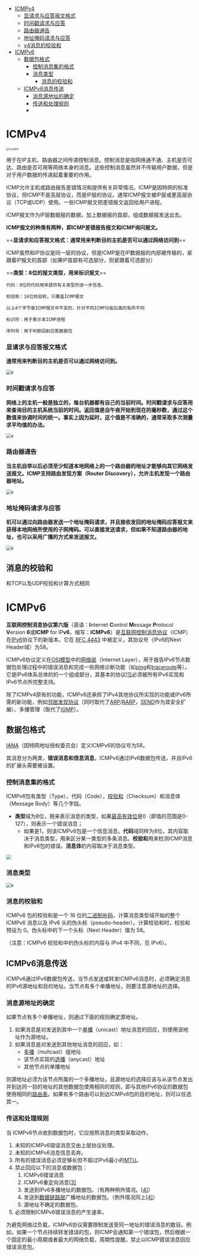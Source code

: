- [ICMPv4](#ICMPv4)
    - [显请求与应答报文格式](#显请求与应答报文格式)
    - [时间戳请求与应答](#时间戳请求与应答)
    - [路由器通告](#路由器通告)
    - [地址掩码请求与应答](#地址掩码请求与应答)
    - [v4消息的校验和](#v4消息的校验和)
- [ICMPv6](#ICMPv6)
    - [数据包格式](#数据包格式)
        - [控制消息集的格式](#控制消息集的格式)
        - [消息类型](#消息类型)
            - [消息的校验和](#消息的校验和)
    - [ICMPv6消息传送](#ICMPv6消息传送)
        - [消息源地址的确定](#消息源地址的确定)
        - [传送和处理规则](#传送和处理规则)
        - 







# ICMPv4

<img src="../assets/ICMPv4报文格式.png" alt="icmpV4" style="zoom:50%;" />



用于在IP主机、路由器之间传递控制消息。控制消息是指网络通不通、主机是否可达、路由是否可用等网络本身的消息。这些控制消息虽然并不传输用户数据，但是对于用户数据的传递起着重要的作用。

ICMP允许主机或路由报告差错情况和提供有关异常情况。ICMP是因特网的标准协议，但ICMP不是高层协议，而是IP层的协议。通常ICMP报文被IP层或更高层协议（TCP或UDP）使用。一些ICMP报文把差错报文返回给用户进程。

ICMP报文作为IP层数据报的数据，加上数据报的首部，组成数据报发送出去。

**ICMP报文的种类有两种，即ICMP差错报告报文和ICMP询问报文。**

==**显请求和应答报文格式：通常用来判断目的主机是否可以通过网络访问到**==

ICMP虽然和IP协议是同一层的协议，但是ICMP是在IP数据报的内部被传输的，紧跟着IP报文的首部（如果IP首部有可选部分，则紧跟着可选部分）

==**类型：8位的报文类型，用来标识报文**==

```
代码：8位的代码用来提供有关类型的进一步信息。

校验和：16位校验和，只覆盖ICMP报文

以上4个字节是ICMP报文中不变的，针对不同ICMP功能后面的有所不同

标识符：用于表示本ICMP进程

序列号：用于判断回射应答数据包
```



### 显请求与应答报文格式

**通常用来判断目的主机是否可以通过网络访问到。**

<img src="../assets/显请求和应答报文格式.png" alt="a" style="zoom:80%;" />



### 时间戳请求与应答

**网络上的主机一般是独立的，每台机器都有自己的当前时间。时间戳请求与应答用来查询目的主机系统当前的时间。返回值是自午夜开始到现在的毫秒数，通过这个数值来协调时间的统一。事实上因为延时，这个值是不准确的，通常采取多次测量求平均值的办法。**

<img src="../assets/时间戳请求与应答.png" alt="a" style="zoom:80%;" />



### 路由器通告

**当主机自举以后必须至少知道本地网络上的一个路由器的地址才能够向其它网络发送报文。ICMP支持路由发现方案（Router Discovery），允许主机发现一个路由器地址。**

<img src="../assets/路由器通告.png" alt="a" style="zoom:80%;" />





### 地址掩码请求与应答

**机可以通过向路由器发送一个地址掩码请求，并且接收发回的地址掩码应答报文来获得本地网络所使用的子网掩码。可以直接发送请求，但如果不知道路由器的地址，也可以采用广播的方式来发送报文。**

<img src="../assets/地址掩码请求与应答.png" alt="a" style="zoom:80%;" />



## 消息的校验和

和TCP以及UDP校验和计算方式相同

### 

# ICMPv6

**互联网控制消息协议第六版**（英语：**I**nternet **C**ontrol **M**essage **P**rotocol **V**ersion **6**或**ICMP** for IP**v6**，缩写：**ICMPv6**）是[互联网控制消息协议](https://zh.wikipedia.org/wiki/互联网控制消息协议)（ICMP）在[IPv6](https://zh.wikipedia.org/wiki/IPv6)协议下的新版本。它在 [RFC 4443](https://tools.ietf.org/html/rfc4443) 中被定义，其协议号（IPv6的Next Header域）为58。

ICMPv6协议定义在[OSI模型](https://zh.wikipedia.org/wiki/OSI模型)中的[网络层](https://zh.wikipedia.org/wiki/网络层)（Internet Layer），用于报告IPv6节点数据包处理过程中的错误消息和完成一些网络诊断功能（如[ping](https://zh.wikipedia.org/wiki/Ping)和[traceroute](https://zh.wikipedia.org/wiki/Traceroute)等）。它是IPv6体系总体的的一个组成部分，其基本的协议[[1\]](https://zh.wikipedia.org/wiki/互联网控制消息协议第六版#cite_note-1)必须被所有IPv6实现和IPv6节点所完整支持。

除了ICMPv4原有的功能，ICMPv6还承担了IPv4其他协议所实现的功能或IPv6所需的新功能，例如[邻居发现协议](https://zh.wikipedia.org/wiki/邻居发现协议)（同时取代了[ARP](https://zh.wikipedia.org/wiki/地址解析协议)/[RARP](https://zh.wikipedia.org/wiki/逆地址解析协议)，[SEND](https://zh.wikipedia.org/wiki/安全邻居发现)作为其安全扩展）、多播管理（取代了[IGMP](https://zh.wikipedia.org/wiki/因特网组管理协议)）。



## 数据包格式

[IANA](https://zh.wikipedia.org/wiki/IANA)（因特网地址授权委员会）定义ICMPv6的协议号为58。

其消息分为两类，**错误消息和信息消息**。ICMPv6通过IPv6数据包传送，并且IPv6的扩展头需要被设置。



### 控制消息集的格式

ICMPv6包有类型（Type），代码（Code），[校验和](https://zh.wikipedia.org/wiki/校验和)（Checksum）和消息体（Message Body）等几个字段。



- **类型**域为8位，用来表示消息的类型，如果[最高有效位](https://zh.wikipedia.org/wiki/最高有效位)是0（即值的范围是0-127），则表示一个错误消息；
    - 如果是1，则该ICMPv6包是一个信息消息。**代码**域同样为8位，其内容取决于消息类型，用来区分某一类型的多条消息。**校验和**用来检测ICMP消息和IPv6包的错误。**消息体**的内容取决于消息类型。

<img src="../assets/ICMPv6数据包.png" style="zoom:80%;" />



### 消息类型

<img src="../assets/消息类型.png" alt="a" style="zoom:80%;" />





### 消息的校验和

ICMPv6 包的校验和是一个 16 位的[二进制补码](https://zh.wikipedia.org/wiki/二進制補碼)，计算消息类型域开始的整个 ICMPv6 消息以及 IPv6 头的伪头标（pseudo-header）。计算校验和时，校验和预设为 0。伪头标中的下一个头标（Next Header）值为 58。

（注意：ICMPv6 校验和中的伪头标的内容与 IPv4 中不同，见 IPv6）。



## ICMPv6消息传送

ICMPv6通过IPv6数据包传送，当节点发送或转发ICMPv6消息时，必须确定消息的IPv6源地址和目的地址。当节点有多个单播地址，则要注意源地址的选择。



### 消息源地址的确定

如果节点有多个单播地址，则通过下面的规则确定源地址。

1. 如果消息是对发送到其中一个[单播](https://zh.wikipedia.org/wiki/單播)（unicast）地址消息的回应，则使用该地址作为源地址。
2. 如果消息是对发送到其他地址消息的回应，如：
    - [多播](https://zh.wikipedia.org/wiki/多播)（multcast）组地址
    - 该节点实现的[选播](https://zh.wikipedia.org/w/index.php?title=选播&action=edit&redlink=1)（anycast）地址
    - 其他节点的单播地址

则源地址必须为该节点所属的一个多播地址，且源地址的选择应该与从该节点发出并到达同一目的地址的其他数据包使用相同的规则，即与其他IPv6协议的数据包使用相同的[路由表](https://zh.wikipedia.org/wiki/路由表)。如果有多个路由可以到达ICMPv6包的目的地址，则可以任选其一。



### 传送和处理规则

当 ICMPv6节点收到数据包时，它应按照消息的类型采取动作。

1. 未知的ICMPv6错误消息交由上层协议处理。
2. 未知的ICMPv6消息信息丢弃。
3. 所有的错误消息必须足够长但不超过IPv6最小的[MTU](https://zh.wikipedia.org/wiki/最大传输单元)。
4. 禁止回应以下的消息或数据包：
    1. ICMPv6错误消息
    2. ICMPv6重定向消息[[3\]](https://zh.wikipedia.org/wiki/互联网控制消息协议第六版#cite_note-3)
    3. 发送到IPv6多播地址的数据包。（有两种例外情况。[[4\]](https://zh.wikipedia.org/wiki/互联网控制消息协议第六版#cite_note-excp-4)）
    4. 发送到[数据链路层](https://zh.wikipedia.org/wiki/数据链路层)广播地址的数据包。（例外情况同上[[4\]](https://zh.wikipedia.org/wiki/互联网控制消息协议第六版#cite_note-excp-4)）
    5. 源地址不确定的数据包。
5. 必须限制ICMPv6错误消息的产生速率。

为避免网络过负载，ICMPv6协议需要限制发送至同一地址的错误消息的数目。例如，如果一个节点持续转发错误的包，则ICMP会通知第一个错误包，然后根据一个固定的最小周期或者最大的网络负载，周期性提醒。禁止以ICMP错误消息回应错误消息包。











